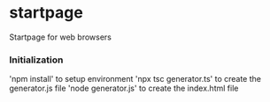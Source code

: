 # startpage
Startpage for web browsers

### Initialization
'npm install' to setup environment
'npx tsc generator.ts' to create the generator.js file
'node generator.js' to create the index.html file

